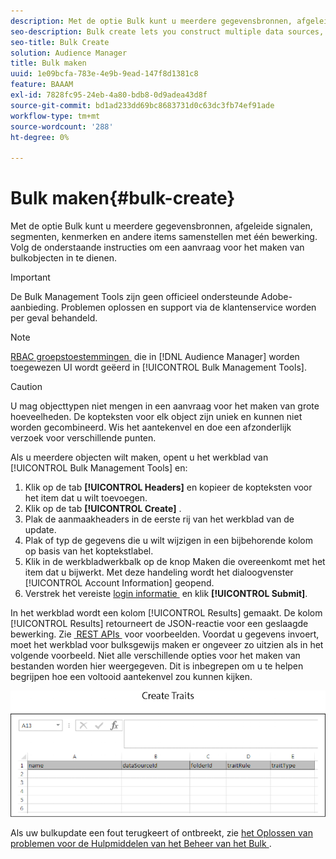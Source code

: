 ```yaml
---
description: Met de optie Bulk kunt u meerdere gegevensbronnen, afgeleide signalen, segmenten, kenmerken en andere items samenstellen met één bewerking. Volg de onderstaande instructies om een aanvraag voor het maken van bulkobjecten in te dienen.
seo-description: Bulk create lets you construct multiple data sources, derived signals, segments, traits, and other items with a single operation. Follow these instructions to make a bulk creation request.
seo-title: Bulk Create
solution: Audience Manager
title: Bulk maken
uuid: 1e09bcfa-783e-4e9b-9ead-147f8d1381c8
feature: BAAAM
exl-id: 7828fc95-24eb-4a80-bdb8-0d9adea43d8f
source-git-commit: bd1ad233dd69bc8683731d0c63dc3fb74ef91ade
workflow-type: tm+mt
source-wordcount: '288'
ht-degree: 0%

---
```


# Bulk maken{#bulk-create}

Met de optie Bulk kunt u meerdere gegevensbronnen, afgeleide signalen, segmenten, kenmerken en andere items samenstellen met één bewerking. Volg de onderstaande instructies om een aanvraag voor het maken van bulkobjecten in te dienen.

>[!IMPORTANT]
>
>De Bulk Management Tools zijn geen officieel ondersteunde Adobe-aanbieding. Problemen oplossen en support via de klantenservice worden per geval behandeld.

<!-- 

t_bulk_create.xml

 -->

>[!NOTE]
>
>[&#x200B; RBAC groepstoestemmingen &#x200B;](../../features/administration/administration-overview.md) die in [!DNL Audience Manager] worden toegewezen UI wordt geëerd in [!UICONTROL Bulk Management Tools].

>[!CAUTION]
>
>U mag objecttypen niet mengen in een aanvraag voor het maken van grote hoeveelheden. De kopteksten voor elk object zijn uniek en kunnen niet worden gecombineerd. Wis het aantekenvel en doe een afzonderlijk verzoek voor verschillende punten.

Als u meerdere objecten wilt maken, opent u het werkblad van [!UICONTROL Bulk Management Tools] en:

1. Klik op de tab **[!UICONTROL Headers]** en kopieer de kopteksten voor het item dat u wilt toevoegen.
2. Klik op de tab **[!UICONTROL Create]** .
3. Plak de aanmaakheaders in de eerste rij van het werkblad van de update.
4. Plak of typ de gegevens die u wilt wijzigen in een bijbehorende kolom op basis van het koptekstlabel.
5. Klik in de werkbladwerkbalk op de knop Maken die overeenkomt met het item dat u bijwerkt.
Met deze handeling wordt het dialoogvenster [!UICONTROL Account Information] geopend.
6. Verstrek het vereiste [&#x200B; login informatie &#x200B;](../../reference/bulk-management-tools/bulk-management-intro.md#auth-reqs) en klik **[!UICONTROL Submit]**.

In het werkblad wordt een kolom [!UICONTROL Results] gemaakt. De kolom [!UICONTROL Results] retourneert de JSON-reactie voor een geslaagde bewerking. Zie [&#x200B; REST APIs &#x200B;](../../api/rest-api-main/rest-api-main.md) voor voorbeelden. Voordat u gegevens invoert, moet het werkblad voor bulksgewijs maken er ongeveer zo uitzien als in het volgende voorbeeld. Niet alle verschillende opties voor het maken van bestanden worden hier weergegeven. Dit is inbegrepen om u te helpen begrijpen hoe een voltooid aantekenvel zou kunnen kijken.

![](assets/cretetraits.png)

Als uw bulkupdate een fout terugkeert of ontbreekt, zie [&#x200B; het Oplossen van problemen voor de Hulpmiddelen van het Beheer van het Bulk &#x200B;](../../reference/bulk-management-tools/bulk-troubleshooting.md).
